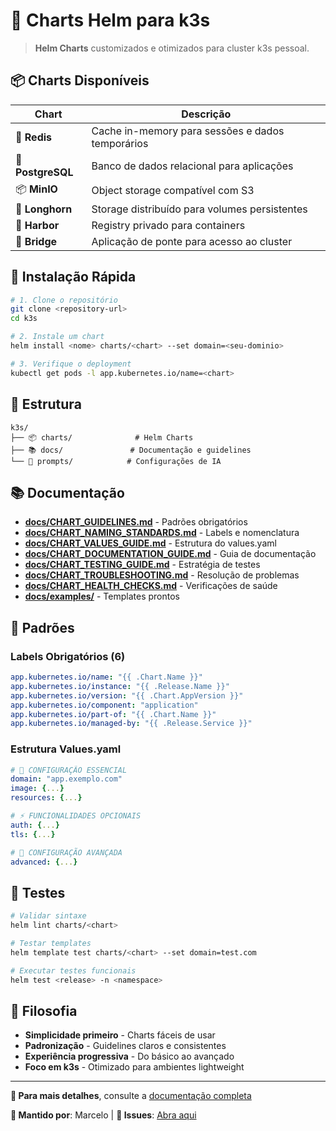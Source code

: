 # 🚀 Charts Helm para k3s

> **Helm Charts** customizados e otimizados para cluster k3s pessoal.

## 📦 **Charts Disponíveis**

| Chart | Descrição |
|-------|-----------|
| 🔴 **Redis** | Cache in-memory para sessões e dados temporários |
| 🐘 **PostgreSQL** | Banco de dados relacional para aplicações |
| 📦 **MinIO** | Object storage compatível com S3 |
| 💾 **Longhorn** | Storage distribuído para volumes persistentes |
| 🚢 **Harbor** | Registry privado para containers |
| 🌉 **Bridge** | Aplicação de ponte para acesso ao cluster |

## 🚀 **Instalação Rápida**

```bash
# 1. Clone o repositório
git clone <repository-url>
cd k3s

# 2. Instale um chart
helm install <nome> charts/<chart> --set domain=<seu-dominio>

# 3. Verifique o deployment
kubectl get pods -l app.kubernetes.io/name=<chart>
```

## 📁 **Estrutura**

```
k3s/
├── 📦 charts/              # Helm Charts
├── 📚 docs/               # Documentação e guidelines
└── 🤖 prompts/            # Configurações de IA
```

## 📚 **Documentação**

- **[docs/CHART_GUIDELINES.md](./docs/CHART_GUIDELINES.md)** - Padrões obrigatórios
- **[docs/CHART_NAMING_STANDARDS.md](./docs/CHART_NAMING_STANDARDS.md)** - Labels e nomenclatura
- **[docs/CHART_VALUES_GUIDE.md](./docs/CHART_VALUES_GUIDE.md)** - Estrutura do values.yaml
- **[docs/CHART_DOCUMENTATION_GUIDE.md](./docs/CHART_DOCUMENTATION_GUIDE.md)** - Guia de documentação
- **[docs/CHART_TESTING_GUIDE.md](./docs/CHART_TESTING_GUIDE.md)** - Estratégia de testes
- **[docs/CHART_TROUBLESHOOTING.md](./docs/CHART_TROUBLESHOOTING.md)** - Resolução de problemas
- **[docs/CHART_HEALTH_CHECKS.md](./docs/CHART_HEALTH_CHECKS.md)** - Verificações de saúde
- **[docs/examples/](./docs/examples/)** - Templates prontos

## 🔧 **Padrões**

### **Labels Obrigatórios (6)**
```yaml
app.kubernetes.io/name: "{{ .Chart.Name }}"
app.kubernetes.io/instance: "{{ .Release.Name }}"
app.kubernetes.io/version: "{{ .Chart.AppVersion }}"
app.kubernetes.io/component: "application"
app.kubernetes.io/part-of: "{{ .Chart.Name }}"
app.kubernetes.io/managed-by: "{{ .Release.Service }}"
```

### **Estrutura Values.yaml**
```yaml
# 🚀 CONFIGURAÇÃO ESSENCIAL
domain: "app.exemplo.com"
image: {...}
resources: {...}

# ⚡ FUNCIONALIDADES OPCIONAIS  
auth: {...}
tls: {...}

# 🔧 CONFIGURAÇÃO AVANÇADA
advanced: {...}
```

## 🧪 **Testes**

```bash
# Validar sintaxe
helm lint charts/<chart>

# Testar templates
helm template test charts/<chart> --set domain=test.com

# Executar testes funcionais
helm test <release> -n <namespace>
```

## 🎯 **Filosofia**

- **Simplicidade primeiro** - Charts fáceis de usar
- **Padronização** - Guidelines claros e consistentes  
- **Experiência progressiva** - Do básico ao avançado
- **Foco em k3s** - Otimizado para ambientes lightweight

---

**📖 Para mais detalhes**, consulte a [documentação completa](./docs/README.md)

**🚀 Mantido por**: Marcelo | **📧 Issues**: [Abra aqui](../../issues) 
